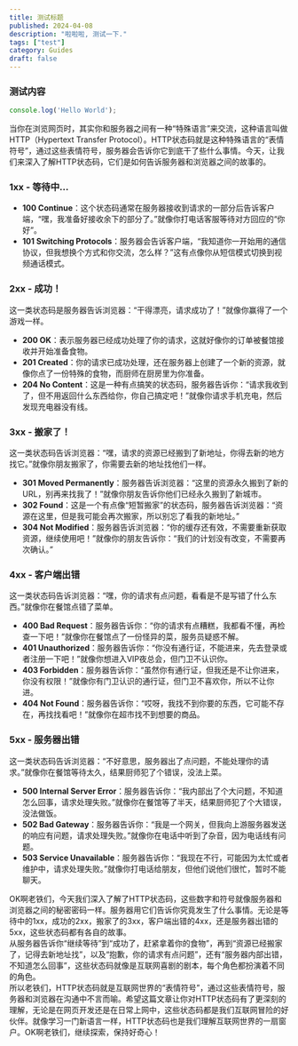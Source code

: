 ```yaml
---
title: 测试标题
published: 2024-04-08
description: "啦啦啦, 测试一下."
tags: ["test"]
category: Guides
draft: false
---
```


### 测试内容
```javascript
console.log('Hello World');
```

当你在浏览网页时，其实你和服务器之间有一种“特殊语言”来交流，这种语言叫做HTTP（Hypertext Transfer Protocol）。HTTP状态码就是这种特殊语言的“表情符号”，通过这些表情符号，服务器会告诉你它到底干了些什么事情。今天，让我们来深入了解HTTP状态码，它们是如何告诉服务器和浏览器之间的故事的。
<a name="Q19Ct"></a>
### 1xx - 等待中...

- **100 Continue**：这个状态码通常在服务器接收到请求的一部分后告诉客户端，“嘿，我准备好接收余下的部分了。”就像你打电话客服等待对方回应的“你好”。
- **101 Switching Protocols**：服务器会告诉客户端，“我知道你一开始用的通信协议，但我想换个方式和你交流，怎么样？”这有点像你从短信模式切换到视频通话模式。
  <a name="cTl1u"></a>
### 2xx - 成功！
这一类状态码是服务器告诉浏览器：“干得漂亮，请求成功了！”就像你赢得了一个游戏一样。

- **200 OK**：表示服务器已经成功处理了你的请求，这就好像你的订单被餐馆接收并开始准备食物。
- **201 Created**：你的请求已成功处理，还在服务器上创建了一个新的资源，就像你点了一份特殊的食物，而厨师在厨房里为你准备。
- **204 No Content**：这是一种有点搞笑的状态码，服务器告诉你：“请求我收到了，但不用返回什么东西给你，你自己搞定吧！”就像你请求手机充电，然后发现充电器没有线。
  <a name="zwQAs"></a>
### 3xx - 搬家了！
这一类状态码告诉浏览器：“嘿，请求的资源已经搬到了新地址，你得去新的地方找它。”就像你朋友搬家了，你需要去新的地址找他们一样。

- **301 Moved Permanently**：服务器告诉浏览器：“这里的资源永久搬到了新的URL，别再来找我了！”就像你朋友告诉你他们已经永久搬到了新城市。
- **302 Found**：这是一个有点像“短暂搬家”的状态码，服务器告诉浏览器：“资源在这里，但是我可能会再次搬家，所以别忘了看我的新地址。”
- **304 Not Modified**：服务器告诉浏览器：“你的缓存还有效，不需要重新获取资源，继续使用吧！”就像你的朋友告诉你：“我们的计划没有改变，不需要再次确认。”
  <a name="vjOA4"></a>
### 4xx - 客户端出错
这一类状态码告诉浏览器：“嘿，你的请求有点问题，看看是不是写错了什么东西。”就像你在餐馆点错了菜单。

- **400 Bad Request**：服务器告诉你：“你的请求有点糟糕，我都看不懂，再检查一下吧！”就像你在餐馆点了一份怪异的菜，服务员疑惑不解。
- **401 Unauthorized**：服务器告诉你：“你没有通行证，不能进来，先去登录或者注册一下吧！”就像你想进入VIP夜总会，但门卫不认识你。
- **403 Forbidden**：服务器告诉你：“虽然你有通行证，但我还是不让你进来，你没有权限！”就像你有门卫认识的通行证，但门卫不喜欢你，所以不让你进。
- **404 Not Found**：服务器告诉你：“哎呀，我找不到你要的东西，它可能不存在，再找找看吧！”就像你在超市找不到想要的商品。
  <a name="Tf6nc"></a>
### 5xx - 服务器出错
这一类状态码告诉浏览器：“不好意思，服务器出了点问题，不能处理你的请求。”就像你在餐馆等待太久，结果厨师犯了个错误，没法上菜。

- **500 Internal Server Error**：服务器告诉你：“我内部出了个大问题，不知道怎么回事，请求处理失败。”就像你在餐馆等了半天，结果厨师犯了个大错误，没法做饭。
- **502 Bad Gateway**：服务器告诉你：“我是一个网关，但我向上游服务器发送的响应有问题，请求处理失败。”就像你在电话中听到了杂音，因为电话线有问题。
- **503 Service Unavailable**：服务器告诉你：“我现在不行，可能因为太忙或者维护中，请求处理失败。”就像你打电话给朋友，但他们说他们很忙，暂时不能聊天。

OK啊老铁们，今天我们深入了解了HTTP状态码，这些数字和符号就像服务器和浏览器之间的秘密密码一样。服务器用它们告诉你究竟发生了什么事情。无论是等待中的1xx，成功的2xx，搬家了的3xx，客户端出错的4xx，还是服务器出错的5xx，这些状态码都有各自的故事。<br />从服务器告诉你“继续等待”到“成功了，赶紧拿着你的食物”，再到“资源已经搬家了，记得去新地址找”，以及“抱歉，你的请求有点问题”，还有“服务器内部出错，不知道怎么回事”，这些状态码就像是互联网喜剧的剧本，每个角色都扮演着不同的角色。<br />所以老铁们，HTTP状态码就是互联网世界的“表情符号”，通过这些表情符号，服务器和浏览器在沟通中不言而喻。希望这篇文章让你对HTTP状态码有了更深刻的理解，无论是在网页开发还是在日常上网中，这些状态码都是我们互联网冒险的好伙伴。就像学习一门新语言一样，HTTP状态码也是我们理解互联网世界的一扇窗户。OK啊老铁们，继续探索，保持好奇心！
